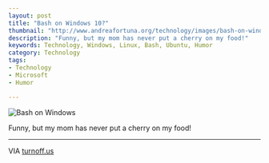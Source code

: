 ```yaml
---
layout: post
title: "Bash on Windows 10?"
thumbnail: "http://www.andreafortuna.org/technology/images/bash-on-windows_cover.png"
description: "Funny, but my mom has never put a cherry on my food!"
keywords: Technology, Windows, Linux, Bash, Ubuntu, Humor
category: Technology
tags: 
- Technology
- Microsoft
- Humor

---
```


![Bash on Windows](http://www.andreafortuna.org/technology/images/bash-on-windows.png)

Funny, but my mom has never put a cherry on my food!

<hr/>

VIA [turnoff.us](http://turnoff.us/geek/bash-on-windows) 